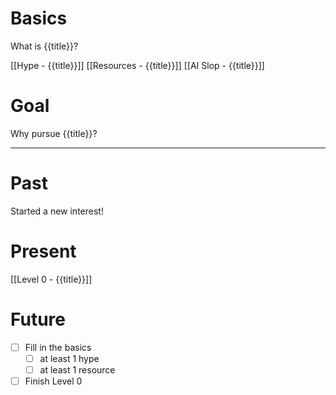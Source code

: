 # Basics
What is {{title}}?

[[Hype - {{title}}]]
[[Resources - {{title}}]]
[[AI Slop - {{title}}]]

# Goal
Why pursue {{title}}?


---
# Past
Started a new interest!

# Present
[[Level 0 - {{title}}]]


# Future
- [ ] Fill in the basics
	- [ ] at least 1 hype
	- [ ] at least 1 resource 
- [ ] Finish Level 0
